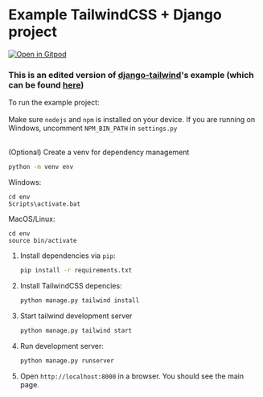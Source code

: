 # Example TailwindCSS + Django project

[![Open in Gitpod](https://gitpod.io/button/open-in-gitpod.svg)](https://gitpod.io/#https://github.com/quiint/django-tailwind-example)

### This is an edited version of [django-tailwind](https://github.com/timonweb/django-tailwind/)'s example (which can be found [here](https://github.com/timonweb/django-tailwind/tree/master/example))
To run the example project:<br><br>
Make sure `nodejs` and `npm` is installed on your device. If you are running on Windows, uncomment `NPM_BIN_PATH` in `settings.py` 
<br><br>

(Optional) Create a venv for dependency management

```bash
python -m venv env
```


Windows:
   
    cd env
    Scripts\activate.bat

MacOS/Linux:
   
    cd env
    source bin/activate
    

1. Install dependencies via `pip`:
   
    ```bash
    pip install -r requirements.txt
    ```

2. Install TailwindCSS depencies:
   
    ```bash
    python manage.py tailwind install
    ```
    
3. Start tailwind development server

   ```bash
   python manage.py tailwind start
   ```

4. Run development server:

    ```bash
    python manage.py runserver
    ```

5. Open `http://localhost:8000` in a browser. You should see the main page.   

